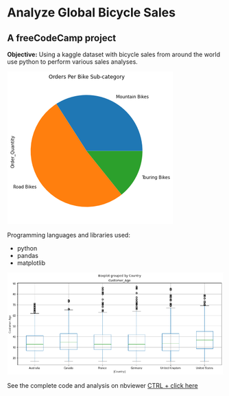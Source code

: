 # Analyze Global Bicycle Sales
## A freeCodeCamp project

**Objective:** Using a kaggle dataset with bicycle sales from around the world use python to perform various sales analyses.

![pie chart](./images/bike_orders_by_cat.png)

Programming languages and libraries used: 
- python
- pandas
- matplotlib

![age by country plot](./images/customer_age_by_country.png)

See the complete code and analysis on nbviewer [CTRL + click here](https://nbviewer.org/github/jdg0711/analyzing_bike_sales/blob/main/Bike_Store_Project.ipynb)
